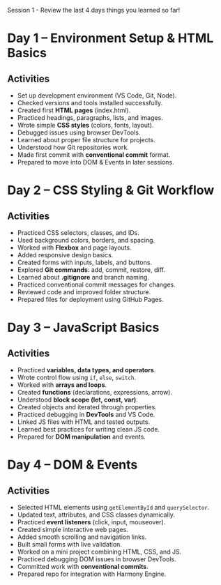  Session 1 - Review the last 4 days things you learned so far!

 # Day 1 – Environment Setup & HTML Basics

## Activities
- Set up development environment (VS Code, Git, Node).
- Checked versions and tools installed successfully.
- Created first **HTML pages** (index.html).
- Practiced headings, paragraphs, lists, and images.
- Wrote simple **CSS styles** (colors, fonts, layout).
- Debugged issues using browser DevTools.
- Learned about proper file structure for projects.
- Understood how Git repositories work.
- Made first commit with **conventional commit** format.
- Prepared to move into DOM & Events in later sessions.

# Day 2 – CSS Styling & Git Workflow

## Activities
- Practiced CSS selectors, classes, and IDs.
- Used background colors, borders, and spacing.
- Worked with **Flexbox** and page layouts.
- Added responsive design basics.
- Created forms with inputs, labels, and buttons.
- Explored **Git commands**: add, commit, restore, diff.
- Learned about **.gitignore** and branch naming.
- Practiced conventional commit messages for changes.
- Reviewed code and improved folder structure.
- Prepared files for deployment using GitHub Pages.

# Day 3 – JavaScript Basics

## Activities
- Practiced **variables, data types, and operators**.
- Wrote control flow using `if`, `else`, `switch`.
- Worked with **arrays and loops**.
- Created **functions** (declarations, expressions, arrow).
- Understood **block scope (let, const, var)**.
- Created objects and iterated through properties.
- Practiced debugging in **DevTools** and VS Code.
- Linked JS files with HTML and tested outputs.
- Learned best practices for writing clean JS code.
- Prepared for **DOM manipulation** and events.

# Day 4 – DOM & Events

## Activities
- Selected HTML elements using `getElementById` and `querySelector`.
- Updated text, attributes, and CSS classes dynamically.
- Practiced **event listeners** (click, input, mouseover).
- Created simple interactive web pages.
- Added smooth scrolling and navigation links.
- Built small forms with live validation.
- Worked on a mini project combining HTML, CSS, and JS.
- Practiced debugging DOM issues in browser DevTools.
- Committed work with **conventional commits**.
- Prepared repo for integration with Harmony Engine.

